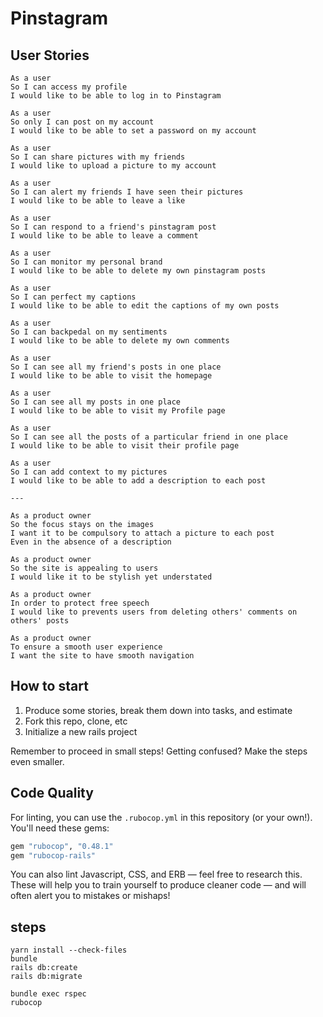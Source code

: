 Pinstagram
===================

## User Stories
```
As a user
So I can access my profile
I would like to be able to log in to Pinstagram

As a user
So only I can post on my account
I would like to be able to set a password on my account

As a user
So I can share pictures with my friends
I would like to upload a picture to my account

As a user
So I can alert my friends I have seen their pictures
I would like to be able to leave a like

As a user
So I can respond to a friend's pinstagram post
I would like to be able to leave a comment

As a user
So I can monitor my personal brand
I would like to be able to delete my own pinstagram posts

As a user
So I can perfect my captions
I would like to be able to edit the captions of my own posts

As a user
So I can backpedal on my sentiments
I would like to be able to delete my own comments

As a user
So I can see all my friend's posts in one place
I would like to be able to visit the homepage

As a user
So I can see all my posts in one place
I would like to be able to visit my Profile page

As a user
So I can see all the posts of a particular friend in one place
I would like to be able to visit their profile page

As a user
So I can add context to my pictures
I would like to be able to add a description to each post

---

As a product owner
So the focus stays on the images
I want it to be compulsory to attach a picture to each post
Even in the absence of a description

As a product owner
So the site is appealing to users
I would like it to be stylish yet understated

As a product owner
In order to protect free speech
I would like to prevents users from deleting others' comments on others' posts

As a product owner
To ensure a smooth user experience
I want the site to have smooth navigation
```

## How to start

1. Produce some stories, break them down into tasks, and estimate
2. Fork this repo, clone, etc
3. Initialize a new rails project

Remember to proceed in small steps! Getting confused? Make the steps even smaller.

## Code Quality

For linting, you can use the `.rubocop.yml` in this repository (or your own!).
You'll need these gems:

```ruby
gem "rubocop", "0.48.1"
gem "rubocop-rails"
```

You can also lint Javascript, CSS, and ERB — feel free to research this. These
will help you to train yourself to produce cleaner code — and will often alert
you to mistakes or mishaps!

## steps

```
yarn install --check-files
bundle
rails db:create
rails db:migrate

bundle exec rspec
rubocop
```
